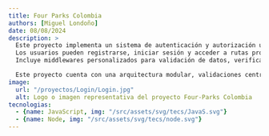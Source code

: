 ```yaml
---
title: Four Parks Colombia
authors: [Miguel Londoño]
date: 08/08/2024
description: >
  Este proyecto implementa un sistema de autenticación y autorización utilizando Node.js y Express. 
  Los usuarios pueden registrarse, iniciar sesión y acceder a rutas protegidas mediante JSON Web Tokens (JWT). 
  Incluye middlewares personalizados para validación de datos, verificación de tokens, control de roles y manejo de errores.

  Este proyecto cuenta con una arquitectura modular, validaciones centralizadas y está preparado para escalar integrando bases de datos como MongoDB o PostgreSQL.
image:
  url: "/proyectos/Login/Login.jpg"
  alt: Logo o imagen representativa del proyecto Four-Parks Colombia
tecnologias: 
  - {name: JavaScript, img: "/src/assets/svg/tecs/JavaS.svg"}
  - {name: Node, img: "/src/assets/svg/tecs/node.svg"}
---
```

